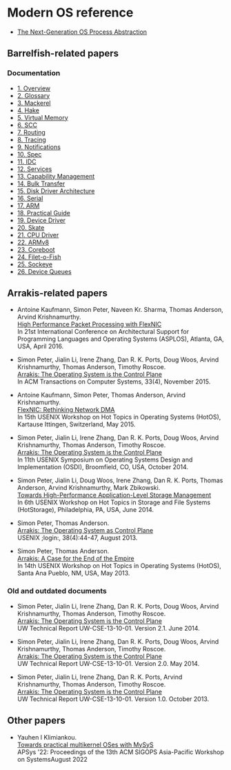 # Modern OS reference

* [The Next-Generation OS Process Abstraction](documents/the_next_generation_os_process_abstraction.pdf)

## Barrelfish-related papers

### Documentation

* [1. Overview](./documents/barrelfish/documentation/TN-000-Overview.pdf)
* [2. Glossary](./documents/barrelfish/documentation/TN-001-Glossary.pdf)
* [3. Mackerel](./documents/barrelfish/documentation/TN-002-Mackerel.pdf)
* [4. Hake](./documents/barrelfish/documentation/TN-003-Hake.pdf)
* [5. Virtual Memory](./documents/barrelfish/documentation/TN-004-VirtualMemory.pdf)
* [6. SCC](./documents/barrelfish/documentation/TN-005-SCC.pdf)
* [7. Routing](./documents/barrelfish/documentation/TN-006-Routing.pdf)
* [8. Tracing](./documents/barrelfish/documentation/TN-008-Tracing.pdf)
* [9. Notifications](./documents/barrelfish/documentation/TN-009-Notifications.pdf)
* [10. Spec](./documents/barrelfish/documentation/TN-010-Spec.pdf)
* [11. IDC](./documents/barrelfish/documentation/TN-011-IDC.pdf)
* [12. Services](./documents/barrelfish/documentation/TN-012-Services.pdf)
* [13. Capability Management](./documents/barrelfish/documentation/TN-013-CapabilityManagement.pdf)
* [14. Bulk Transfer](./documents/barrelfish/documentation/TN-014-bulk-transfer.pdf)
* [15. Disk Driver Architecture](./documents/barrelfish/documentation/TN-015-DiskDriverArchitecture.pdf)
* [16. Serial](./documents/barrelfish/documentation/TN-016-Serial.pdf)
* [17. ARM](./documents/barrelfish/documentation/TN-017-ARM.pdf)
* [18. Practical Guide](./documents/barrelfish/documentation/TN-018-PracticalGuide.pdf)
* [19. Device Driver](./documents/barrelfish/documentation/TN-019-DeviceDriver.pdf)
* [20. Skate](./documents/barrelfish/documentation/TN-020-Skate.pdf)
* [21. CPU Driver](./documents/barrelfish/documentation/TN-021-CPUDriver.pdf)
* [22. ARMv8](./documents/barrelfish/documentation/TN-022-ARMv8.pdf)
* [23. Coreboot](./documents/barrelfish/documentation/TN-023-Coreboot.pdf)
* [24. Filet-o-Fish](./documents/barrelfish/documentation/TN-024-FiletOFish.pdf)
* [25. Sockeye](./documents/barrelfish/documentation/TN-025-Sockeye.pdf)
* [26. Device Queues](./documents/barrelfish/documentation/TN-026-Device-Queues.pdf)

## Arrakis-related papers

* Antoine Kaufmann, Simon Peter, Naveen Kr. Sharma, Thomas Anderson, Arvind Krishnamurthy.</br>
[High Performance Packet Processing with FlexNIC](documents/arrakis/high_performance_packet_processing_with_flexnic.pdf)<br>
In 21st International Conference on Architectural Support for Programming Languages and Operating Systems (ASPLOS), Atlanta, GA, USA, April 2016.

* Simon Peter, Jialin Li, Irene Zhang, Dan R. K. Ports, Doug Woos, Arvind Krishnamurthy, Thomas Anderson, Timothy Roscoe.</br>
[Arrakis: The Operating System is the Control Plane](documents/arrakis/arrakis_the_operating_system_is_the_control_plane_2015.pdf)<br>
In ACM Transactions on Computer Systems, 33(4), November 2015.

* Antoine Kaufmann, Simon Peter, Thomas Anderson, Arvind Krishnamurthy.<br>
[FlexNIC: Rethinking Network DMA](documents/arrakis/flexnic_rethinking_network_dma.pdf)<br>
In 15th USENIX Workshop on Hot Topics in Operating Systems (HotOS), Kartause Ittingen, Switzerland, May 2015.

* Simon Peter, Jialin Li, Irene Zhang, Dan R. K. Ports, Doug Woos, Arvind Krishnamurthy, Thomas Anderson, Timothy Roscoe.<br>
[Arrakis: The Operating System is the Control Plane](documents/arrakis/arrakis_the_operating_system_is_the_control_plane_2014.pdf)<br>
In 11th USENIX Symposium on Operating Systems Design and Implementation (OSDI), Broomfield, CO, USA, October 2014.

* Simon Peter, Jialin Li, Doug Woos, Irene Zhang, Dan R. K. Ports, Thomas Anderson, Arvind Krishnamurthy, Mark Zbikowski.<br>
[Towards High-Performance Application-Level Storage Management](documents/arrakis/towards_high_performance_application_level_storage.pdf)<br>
In 6th USENIX Workshop on Hot Topics in Storage and File Systems (HotStorage), Philadelphia, PA, USA, June 2014.

* Simon Peter, Thomas Anderson.<br>
[Arrakis: The Operating System as Control Plane](documents/arrakis/arrakis_the_operating_system_is_the_control_plane_2013.pdf)<br>
USENIX ;login:, 38(4):44-47, August 2013.

* Simon Peter, Thomas Anderson.<br>
[Arrakis: A Case for the End of the Empire](documents/arrakis/arrakis_a_case_for_the_end_of_the_empire.pdf)<br>
In 14th USENIX Workshop on Hot Topics in Operating Systems (HotOS), Santa Ana Pueblo, NM, USA, May 2013.

### Old and outdated documents

* Simon Peter, Jialin Li, Irene Zhang, Dan R. K. Ports, Doug Woos, Arvind Krishnamurthy, Thomas Anderson, Timothy Roscoe.<br>
[Arrakis: The Operating System is the Control Plane](documents/arrakis/arrakis_the_operating_system_is_the_control_plane_2014_old.pdf)<br>
UW Technical Report UW-CSE-13-10-01. Version 2.1. June 2014.

* Simon Peter, Jialin Li, Irene Zhang, Dan R. K. Ports, Doug Woos, Arvind Krishnamurthy, Thomas Anderson, Timothy Roscoe.<br>
[Arrakis: The Operating System is the Control Plane](documents/arrakis/arrakis_the_operating_system_is_the_control_plane_2014_old_old.pdf)<br>
UW Technical Report UW-CSE-13-10-01. Version 2.0. May 2014.

* Simon Peter, Jialin Li, Irene Zhang, Dan R. K. Ports, Arvind Krishnamurthy, Thomas Anderson, Timothy Roscoe.<br>
[Arrakis: The Operating System is the Control Plane](documents/arrakis/arrakis_the_operating_system_is_the_control_plane_2013_old.pdf)<br>
UW Technical Report UW-CSE-13-10-01. Version 1.0. October 2013.

## Other papers

* Yauhen I Klimiankou.<br>
[Towards practical multikernel OSes with MySyS](documents/towards_practical_multikernel_oses_with_mysys.pdf)<br>
APSys '22: Proceedings of the 13th ACM SIGOPS Asia-Pacific Workshop on SystemsAugust 2022
